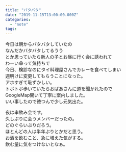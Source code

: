```yaml
---
title: "バタバタ"
date: "2019-11-15T13:00:00.000Z"
categories: 
  - "note"
tags: 
---
```


今日は朝からバタバタしていたの  
なんだかバタバタしてるうう  
とか思っていたら新人の子とお昼に行く会に誘われて  
わーい😃って気持ちで  
今日、検診なのにタイ料理屋さんでカレーを食べてしまい  
週明けに変更してもらうことになった。  
アホすぎて恥ずかしい。  
トボトボ歩いていたらおばあさんに道を聞かれたので  
GoogleMap開いて丁寧に案内しました。  
いい事したので徳つんで少し元気出た。

夜は串飲み会です。  
久しぶりに会うメンバーだったの。  
どのぐらいぶりだろう。  
ほとんどの人は半年ぶりとかだと思う。  
お酒を飲むこと、急に増えた気がする。  
飲む量に気をつけないとなぁ。
